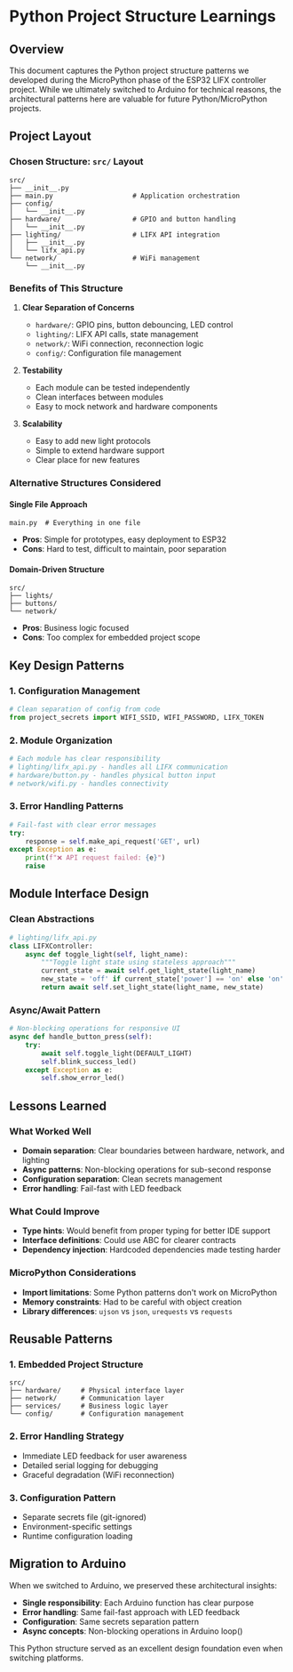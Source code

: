 # Python Project Structure Learnings

## Overview

This document captures the Python project structure patterns we developed during the MicroPython phase of the ESP32 LIFX controller project. While we ultimately switched to Arduino for technical reasons, the architectural patterns here are valuable for future Python/MicroPython projects.

## Project Layout

### Chosen Structure: `src/` Layout
```
src/
├── __init__.py
├── main.py                    # Application orchestration
├── config/
│   └── __init__.py
├── hardware/                  # GPIO and button handling
│   └── __init__.py
├── lighting/                  # LIFX API integration
│   ├── __init__.py
│   └── lifx_api.py
└── network/                   # WiFi management
    └── __init__.py
```

### Benefits of This Structure

1. **Clear Separation of Concerns**
   - `hardware/`: GPIO pins, button debouncing, LED control
   - `lighting/`: LIFX API calls, state management
   - `network/`: WiFi connection, reconnection logic
   - `config/`: Configuration file management

2. **Testability**
   - Each module can be tested independently
   - Clean interfaces between modules
   - Easy to mock network and hardware components

3. **Scalability**
   - Easy to add new light protocols
   - Simple to extend hardware support
   - Clear place for new features

### Alternative Structures Considered

#### Single File Approach
```
main.py  # Everything in one file
```
- **Pros**: Simple for prototypes, easy deployment to ESP32
- **Cons**: Hard to test, difficult to maintain, poor separation

#### Domain-Driven Structure  
```
src/
├── lights/
├── buttons/
└── network/
```
- **Pros**: Business logic focused
- **Cons**: Too complex for embedded project scope

## Key Design Patterns

### 1. Configuration Management
```python
# Clean separation of config from code
from project_secrets import WIFI_SSID, WIFI_PASSWORD, LIFX_TOKEN
```

### 2. Module Organization
```python
# Each module has clear responsibility
# lighting/lifx_api.py - handles all LIFX communication
# hardware/button.py - handles physical button input
# network/wifi.py - handles connectivity
```

### 3. Error Handling Patterns
```python
# Fail-fast with clear error messages
try:
    response = self.make_api_request('GET', url)
except Exception as e:
    print(f"❌ API request failed: {e}")
    raise
```

## Module Interface Design

### Clean Abstractions
```python
# lighting/lifx_api.py
class LIFXController:
    async def toggle_light(self, light_name):
        """Toggle light state using stateless approach"""
        current_state = await self.get_light_state(light_name)
        new_state = 'off' if current_state['power'] == 'on' else 'on'
        return await self.set_light_state(light_name, new_state)
```

### Async/Await Pattern
```python
# Non-blocking operations for responsive UI
async def handle_button_press(self):
    try:
        await self.toggle_light(DEFAULT_LIGHT)
        self.blink_success_led()
    except Exception as e:
        self.show_error_led()
```

## Lessons Learned

### What Worked Well
- **Domain separation**: Clear boundaries between hardware, network, and lighting
- **Async patterns**: Non-blocking operations for sub-second response
- **Configuration separation**: Clean secrets management
- **Error handling**: Fail-fast with LED feedback

### What Could Improve
- **Type hints**: Would benefit from proper typing for better IDE support
- **Interface definitions**: Could use ABC for clearer contracts
- **Dependency injection**: Hardcoded dependencies made testing harder

### MicroPython Considerations
- **Import limitations**: Some Python patterns don't work on MicroPython
- **Memory constraints**: Had to be careful with object creation
- **Library differences**: `ujson` vs `json`, `urequests` vs `requests`

## Reusable Patterns

### 1. Embedded Project Structure
```
src/
├── hardware/     # Physical interface layer
├── network/      # Communication layer  
├── services/     # Business logic layer
└── config/       # Configuration management
```

### 2. Error Handling Strategy
- Immediate LED feedback for user awareness
- Detailed serial logging for debugging
- Graceful degradation (WiFi reconnection)

### 3. Configuration Pattern
- Separate secrets file (git-ignored)
- Environment-specific settings
- Runtime configuration loading

## Migration to Arduino

When we switched to Arduino, we preserved these architectural insights:
- **Single responsibility**: Each Arduino function has clear purpose
- **Error handling**: Same fail-fast approach with LED feedback
- **Configuration**: Same secrets separation pattern
- **Async concepts**: Non-blocking operations in Arduino loop()

This Python structure served as an excellent design foundation even when switching platforms.